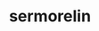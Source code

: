 ---
title: sermorelin
popular_name: "sermorelin"
developmental_codes: ["Sermorelin"]
street_names: ["GRF", "Sermorelin"]
product_names: ["Sermorelin Peptide"]
description: Sermorelin is a growth hormone releasing factor (GRF) that stimulates the natural production of growth hormone in a pulsatile manner.
benefits: ["Natural growth hormone stimulation", "Improved sleep quality and recovery", "Enhanced muscle growth and strength", "Better body composition and fat loss", "Anti-aging and longevity benefits", "Improved cognitive function"]
dosage_levels: ["Beginner: 1-2mg daily (subcutaneous)", "Intermediate: 2-3mg daily (subcutaneous)", "Advanced: 3-4mg daily (subcutaneous)", "Best taken before bed for optimal results"]
research: ["Wikipedia: https://en.wikipedia.org/wiki/Sermorelin", "PubMed: https://pubmed.ncbi.nlm.nih.gov/?term=Sermorelin", "Clinical Trials: https://clinicaltrials.gov/search?term=Sermorelin"]
tags: ["growth hormone", "sleep", "recovery", "subcutaneous"]
affiliate_links: []
is_natty: false
created_at: 2025-10-17T08:25:41.104Z
last_updated_at: 2025-10-18T04:35:12.839Z
---